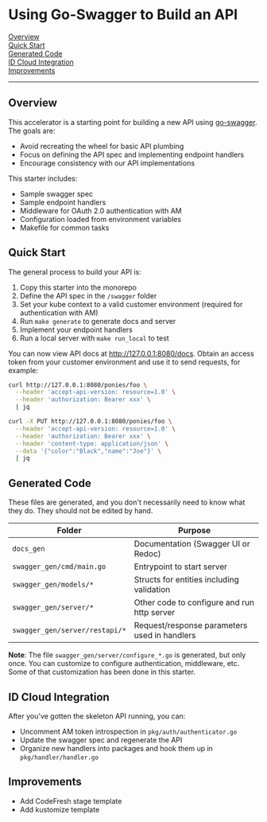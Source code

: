 # Using Go-Swagger to Build an API

[Overview](#overview)  
[Quick Start](#quick-start)  
[Generated Code](#generated-code)  
[ID Cloud Integration](#id-cloud-integration)  
[Improvements](#improvements)

***

## Overview

This accelerator is a starting point for building a new API using [go-swagger](https://github.com/go-swagger/go-swagger). The goals are:

- Avoid recreating the wheel for basic API plumbing
- Focus on defining the API spec and implementing endpoint handlers
- Encourage consistency with our API implementations

This starter includes:

- Sample swagger spec
- Sample endpoint handlers
- Middleware for OAuth 2.0 authentication with AM
- Configuration loaded from environment variables
- Makefile for common tasks

## Quick Start

The general process to build your API is:

1. Copy this starter into the monorepo
2. Define the API spec in the `/swagger` folder
3. Set your kube context to a valid customer environment (required for authentication with AM)
4. Run `make generate` to generate docs and server
5. Implement your endpoint handlers
6. Run a local server with `make run_local` to test

You can now view API docs at http://127.0.0.1:8080/docs. Obtain an access token from your customer environment and
use it to send requests, for example:

```bash
curl http://127.0.0.1:8080/ponies/foo \
  --header 'accept-api-version: resource=1.0' \
  --header 'authorization: Bearer xxx' \
  | jq

curl -X PUT http://127.0.0.1:8080/ponies/foo \
  --header 'accept-api-version: resource=1.0' \
  --header 'authorization: Bearer xxx' \
  --header 'content-type: application/json' \
  --data '{"color":"Black","name":"Joe"}' \
  | jq
```

## Generated Code

These files are generated, and you don't necessarily need to know what they do.  They should not be edited by hand.

| Folder                         | Purpose                                      |
| ------------------------------ | -------------------------------------------- |
| `docs_gen`                     | Documentation (Swagger UI or Redoc)          |
| `swagger_gen/cmd/main.go`      | Entrypoint to start server                   |
| `swagger_gen/models/*`         | Structs for entities including validation    |
| `swagger_gen/server/*`         | Other code to configure and run http server  |
| `swagger_gen/server/restapi/*` | Request/response parameters used in handlers |


**Note**: The file `swagger_gen/server/configure_*.go` is generated, but only once.  You can customize to configure authentication, middleware, etc. Some of that customization has been done in this starter.

## ID Cloud Integration

After you've gotten the skeleton API running, you can:

- Uncomment AM token introspection in `pkg/auth/authenticator.go`
- Update the swagger spec and regenerate the API
- Organize new handlers into packages and hook them up in `pkg/handler/handler.go`

## Improvements

- Add CodeFresh stage template 
- Add kustomize template